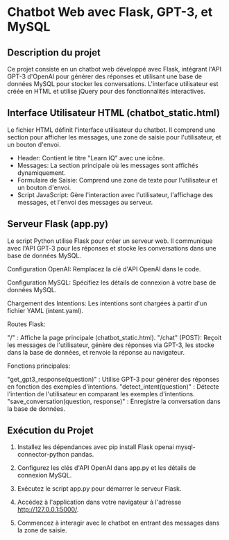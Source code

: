 # Chatbot Web avec Flask, GPT-3, et MySQL

## Description du projet
Ce projet consiste en un chatbot web développé avec Flask, intégrant l'API GPT-3 d'OpenAI pour générer des réponses et utilisant une base de données MySQL pour stocker les conversations. 
L'interface utilisateur est créée en HTML et utilise jQuery pour des fonctionnalités interactives.

## Interface Utilisateur HTML (chatbot_static.html)
Le fichier HTML définit l'interface utilisateur du chatbot. Il comprend une section pour afficher les messages, une zone de saisie pour l'utilisateur, et un bouton d'envoi.

  - Header: Contient le titre "Learn IQ" avec une icône.
  - Messages: La section principale où les messages sont affichés dynamiquement.
  - Formulaire de Saisie: Comprend une zone de texte pour l'utilisateur et un bouton d'envoi.
  - Script JavaScript: Gère l'interaction avec l'utilisateur, l'affichage des messages, et l'envoi des messages au serveur.

## Serveur Flask (app.py)
Le script Python utilise Flask pour créer un serveur web. Il communique avec l'API GPT-3 pour les réponses et stocke les conversations dans une base de données MySQL.

Configuration OpenAI: Remplacez la clé d'API OpenAI dans le code.

Configuration MySQL: Spécifiez les détails de connexion à votre base de données MySQL.

Chargement des Intentions: Les intentions sont chargées à partir d'un fichier YAML (intent.yaml).

Routes Flask:

"/" : Affiche la page principale (chatbot_static.html).
"/chat" (POST): Reçoit les messages de l'utilisateur, génère des réponses via GPT-3, les stocke dans la base de données, et renvoie la réponse au navigateur.

Fonctions principales:

"get_gpt3_response(question)" : Utilise GPT-3 pour générer des réponses en fonction des exemples d'intentions.
"detect_intent(question)" : Détecte l'intention de l'utilisateur en comparant les exemples d'intentions.
"save_conversation(question, response)" : Enregistre la conversation dans la base de données.

## Exécution du Projet
1. Installez les dépendances avec pip install Flask openai mysql-connector-python pandas.

2. Configurez les clés d'API OpenAI dans app.py et les détails de connexion MySQL.

3. Exécutez le script app.py pour démarrer le serveur Flask.

4. Accédez à l'application dans votre navigateur à l'adresse http://127.0.0.1:5000/.

5. Commencez à interagir avec le chatbot en entrant des messages dans la zone de saisie.
